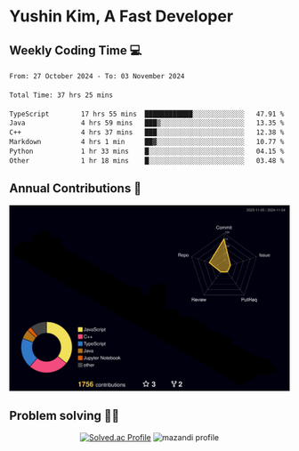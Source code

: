 # Yushin Kim, A Fast Developer

## Weekly Coding Time 💻

<!--START_SECTION:waka-->

```txt
From: 27 October 2024 - To: 03 November 2024

Total Time: 37 hrs 25 mins

TypeScript        17 hrs 55 mins  ████████████░░░░░░░░░░░░░   47.91 %
Java              4 hrs 59 mins   ███▒░░░░░░░░░░░░░░░░░░░░░   13.35 %
C++               4 hrs 37 mins   ███░░░░░░░░░░░░░░░░░░░░░░   12.38 %
Markdown          4 hrs 1 min     ██▓░░░░░░░░░░░░░░░░░░░░░░   10.77 %
Python            1 hr 33 mins    █░░░░░░░░░░░░░░░░░░░░░░░░   04.15 %
Other             1 hr 18 mins    █░░░░░░░░░░░░░░░░░░░░░░░░   03.48 %
```

<!--END_SECTION:waka-->

## Annual Contributions 🏃

![](./profile-3d-contrib/profile-night-rainbow.svg)

## Problem solving 👨‍💻

<div align="center">

[![Solved.ac Profile](http://mazassumnida.wtf/api/v2/generate_badge?boj=kys010306)](https://solved.ac/kys010306)
![mazandi profile](http://mazandi.herokuapp.com/api?handle=kys010306&theme=dark)

</div>
